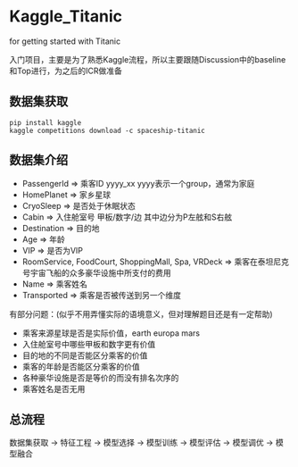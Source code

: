 # Kaggle_Titanic

for getting started with Titanic

入门项目，主要是为了熟悉Kaggle流程，所以主要跟随Discussion中的baseline和Top进行，为之后的ICR做准备


## 数据集获取
```kaggle
pip install kaggle
kaggle competitions download -c spaceship-titanic
```
## 数据集介绍
* PassengerId => 乘客ID  yyyy_xx  yyyy表示一个group，通常为家庭
* HomePlanet => 家乡星球
* CryoSleep => 是否处于休眠状态
* Cabin => 入住舱室号 甲板/数字/边  其中边分为P左舷和S右舷
* Destination => 目的地
* Age => 年龄
* VIP => 是否为VIP
* RoomService, FoodCourt, ShoppingMall, Spa, VRDeck => 乘客在泰坦尼克号宇宙飞船的众多豪华设施中所支付的费用
* Name => 乘客姓名
* Transported => 乘客是否被传送到另一个维度

有部分问题：(似乎不用弄懂实际的语境意义，但对理解题目还是有一定帮助)
- 乘客来源星球是否是实际价值，earth europa mars
- 入住舱室号中哪些甲板和数字更有价值
- 目的地的不同是否能区分乘客的价值
- 乘客的年龄是否能区分乘客的价值
- 各种豪华设施是否是等价的而没有排名次序的
- 乘客姓名是否无用

## 总流程
数据集获取 &rarr; 特征工程 &rarr; 模型选择 &rarr; 模型训练 &rarr; 模型评估 &rarr; 模型调优 &rarr; 模型融合